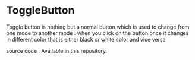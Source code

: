 # ToggleButton

Toggle button is nothing but a normal button which is used to change from one mode to another mode .
when you click on the button once it changes in different color that is either black or white color and vice versa.

source code : Available in this repository.
